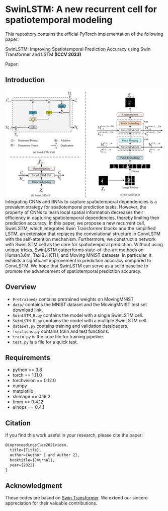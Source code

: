 # SwinLSTM: A new recurrent cell for spatiotemporal modeling

This repository contains the official PyTorch implementation of the following paper:

SwinLSTM: Improving Spatiotemporal Prediction Accuracy using Swin Transformer and LSTM  **(ICCV 2023)**

Paper:




## Introduction
![architecture](/architecture.png)
Integrating CNNs and RNNs to capture spatiotemporal dependencies is a prevalent strategy for spatiotemporal prediction tasks. However, the property of CNNs to learn local spatial information decreases their efficiency in capturing spatiotemporal dependencies, thereby limiting their prediction accuracy. In this paper, we propose a new recurrent cell, SwinLSTM, which integrates Swin Transformer blocks and the simplified LSTM, an extension that replaces the convolutional structure in ConvLSTM with the self-attention mechanism. Furthermore, we construct a network with SwinLSTM cell as the core for spatiotemporal prediction. Without using unique tricks, SwinLSTM outperforms state-of-the-art methods on Human3.6m, TaxiBJ, KTH, and Moving MNIST datasets. In particular, it exhibits a significant improvement in prediction accuracy compared to ConvLSTM. We hope that SwinLSTM can serve as a solid baseline to promote the advancement of spatiotemporal prediction accuracy.

## Overview
- `Pretrained/` contains pretrained weights on MovingMNIST.
- `data/` contains the MNIST dataset and the MovingMNIST test set download link.
- `SwinLSTM_B.py` contains the model with a single SwinLSTM cell.
- `SwinLSTM_D.py` contains the model with a multiple SwinLSTM cell.
- `dataset.py` contains training and validation dataloaders.
- `functions.py` contains train and test functions.
- `train.py` is the core file for training pipeline.
- `test.py` is a file for a quick test.

## Requirements
- python >= 3.8
- torch == 1.11.0
- torchvision == 0.12.0
- numpy
- matplotlib
- skimage == 0.19.2
- timm == 0.4.12
- einops == 0.4.1

## Citation
If you find this work useful in your research, please cite the paper:
```
@inproceedings{lee2021video,
  title={Title},
  author={Author 1 and Author 2},
  booktitle={Journal},
  year={2022}
}
```

## Acknowledgment
These codes are based on [Swin Transformer](https://github.com/microsoft/Swin-Transformer). We extend our sincere appreciation for their valuable contributions.

